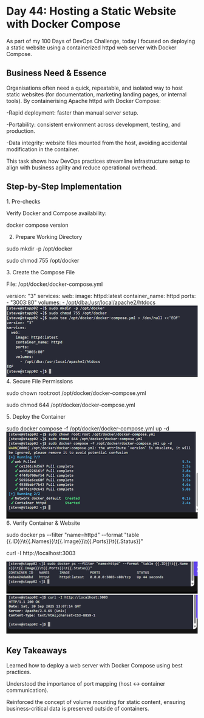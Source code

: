 # Day 44: Hosting a Static Website with Docker Compose

As part of my 100 Days of DevOps Challenge, today I focused on deploying a static website using a containerized httpd web server with Docker Compose.

## Business Need & Essence
Organisations often need a quick, repeatable, and isolated way to host static websites (for documentation, marketing landing pages, or internal tools). By containerising Apache httpd with Docker Compose:

-Rapid deployment: faster than manual server setup.

-Portability: consistent environment across development, testing, and production.

-Data integrity: website files mounted from the host, avoiding accidental modification in the container.

This task shows how DevOps practices streamline infrastructure setup to align with business agility and reduce operational overhead.

## Step-by-Step Implementation
1️. Pre-checks

Verify Docker and Compose availability:

docker compose version

2. Prepare Working Directory

sudo mkdir -p /opt/docker

sudo chmod 755 /opt/docker

3️. Create the Compose File

File: /opt/docker/docker-compose.yml

version: "3"
services:
  web:
    image: httpd:latest
    container_name: httpd
    ports:
      - "3003:80"
    volumes:
      - /opt/dba:/usr/local/apache2/htdocs
![Screenshot](screenshots/compose-file.png)
4️. Secure File Permissions

sudo chown root:root /opt/docker/docker-compose.yml

sudo chmod 644 /opt/docker/docker-compose.yml

5️. Deploy the Container

sudo docker compose -f /opt/docker/docker-compose.yml up -d
![Screenshot](screenshots/container-running.png)
6️. Verify Container & Website

sudo docker ps --filter "name=httpd" --format "table {{.ID}}\t{{.Names}}\t{{.Image}}\t{{.Ports}}\t{{.Status}}"

curl -I http://localhost:3003

![Screenshot](screenshots/http-response.png)
![Screenshot](screenshots/curl-verify.png)

## Key Takeaways

Learned how to deploy a web server with Docker Compose using best practices.

Understood the importance of port mapping (host ↔ container communication).

Reinforced the concept of volume mounting for static content, ensuring business-critical data is preserved outside of containers.
